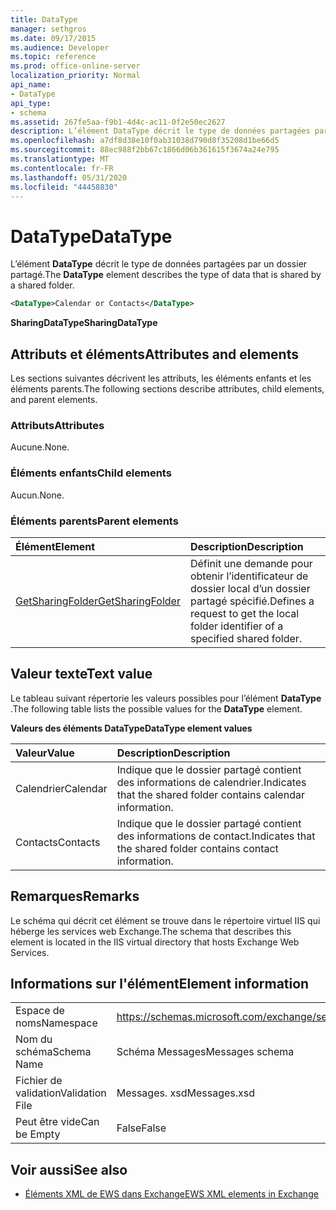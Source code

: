 ```yaml
---
title: DataType
manager: sethgros
ms.date: 09/17/2015
ms.audience: Developer
ms.topic: reference
ms.prod: office-online-server
localization_priority: Normal
api_name:
- DataType
api_type:
- schema
ms.assetid: 267fe5aa-f9b1-4d4c-ac11-0f2e50ec2627
description: L’élément DataType décrit le type de données partagées par un dossier partagé.
ms.openlocfilehash: a7df8d38e10f0ab31038d790d8f35208d1be66d5
ms.sourcegitcommit: 88ec988f2bb67c1866d06b361615f3674a24e795
ms.translationtype: MT
ms.contentlocale: fr-FR
ms.lasthandoff: 05/31/2020
ms.locfileid: "44458830"
---
```

# <a name="datatype"></a><span data-ttu-id="3df74-103">DataType</span><span class="sxs-lookup"><span data-stu-id="3df74-103">DataType</span></span>

<span data-ttu-id="3df74-104">L’élément **DataType** décrit le type de données partagées par un dossier partagé.</span><span class="sxs-lookup"><span data-stu-id="3df74-104">The **DataType** element describes the type of data that is shared by a shared folder.</span></span> 
  
```xml
<DataType>Calendar or Contacts</DataType>
```

<span data-ttu-id="3df74-105">**SharingDataType**</span><span class="sxs-lookup"><span data-stu-id="3df74-105">**SharingDataType**</span></span>

## <a name="attributes-and-elements"></a><span data-ttu-id="3df74-106">Attributs et éléments</span><span class="sxs-lookup"><span data-stu-id="3df74-106">Attributes and elements</span></span>

<span data-ttu-id="3df74-107">Les sections suivantes décrivent les attributs, les éléments enfants et les éléments parents.</span><span class="sxs-lookup"><span data-stu-id="3df74-107">The following sections describe attributes, child elements, and parent elements.</span></span>
  
### <a name="attributes"></a><span data-ttu-id="3df74-108">Attributs</span><span class="sxs-lookup"><span data-stu-id="3df74-108">Attributes</span></span>

<span data-ttu-id="3df74-109">Aucune.</span><span class="sxs-lookup"><span data-stu-id="3df74-109">None.</span></span>
  
### <a name="child-elements"></a><span data-ttu-id="3df74-110">Éléments enfants</span><span class="sxs-lookup"><span data-stu-id="3df74-110">Child elements</span></span>

<span data-ttu-id="3df74-111">Aucun.</span><span class="sxs-lookup"><span data-stu-id="3df74-111">None.</span></span>
  
### <a name="parent-elements"></a><span data-ttu-id="3df74-112">Éléments parents</span><span class="sxs-lookup"><span data-stu-id="3df74-112">Parent elements</span></span>

|<span data-ttu-id="3df74-113">**Élément**</span><span class="sxs-lookup"><span data-stu-id="3df74-113">**Element**</span></span>|<span data-ttu-id="3df74-114">**Description**</span><span class="sxs-lookup"><span data-stu-id="3df74-114">**Description**</span></span>|
|:-----|:-----|
|[<span data-ttu-id="3df74-115">GetSharingFolder</span><span class="sxs-lookup"><span data-stu-id="3df74-115">GetSharingFolder</span></span>](getsharingfolder.md) <br/> |<span data-ttu-id="3df74-116">Définit une demande pour obtenir l’identificateur de dossier local d’un dossier partagé spécifié.</span><span class="sxs-lookup"><span data-stu-id="3df74-116">Defines a request to get the local folder identifier of a specified shared folder.</span></span>  <br/> |
   
## <a name="text-value"></a><span data-ttu-id="3df74-117">Valeur texte</span><span class="sxs-lookup"><span data-stu-id="3df74-117">Text value</span></span>

<span data-ttu-id="3df74-118">Le tableau suivant répertorie les valeurs possibles pour l’élément **DataType** .</span><span class="sxs-lookup"><span data-stu-id="3df74-118">The following table lists the possible values for the **DataType** element.</span></span> 
  
<span data-ttu-id="3df74-119">**Valeurs des éléments DataType**</span><span class="sxs-lookup"><span data-stu-id="3df74-119">**DataType element values**</span></span>

|<span data-ttu-id="3df74-120">**Valeur**</span><span class="sxs-lookup"><span data-stu-id="3df74-120">**Value**</span></span>|<span data-ttu-id="3df74-121">**Description**</span><span class="sxs-lookup"><span data-stu-id="3df74-121">**Description**</span></span>|
|:-----|:-----|
|<span data-ttu-id="3df74-122">Calendrier</span><span class="sxs-lookup"><span data-stu-id="3df74-122">Calendar</span></span>  <br/> |<span data-ttu-id="3df74-123">Indique que le dossier partagé contient des informations de calendrier.</span><span class="sxs-lookup"><span data-stu-id="3df74-123">Indicates that the shared folder contains calendar information.</span></span>  <br/> |
|<span data-ttu-id="3df74-124">Contacts</span><span class="sxs-lookup"><span data-stu-id="3df74-124">Contacts</span></span>  <br/> |<span data-ttu-id="3df74-125">Indique que le dossier partagé contient des informations de contact.</span><span class="sxs-lookup"><span data-stu-id="3df74-125">Indicates that the shared folder contains contact information.</span></span>  <br/> |
   
## <a name="remarks"></a><span data-ttu-id="3df74-126">Remarques</span><span class="sxs-lookup"><span data-stu-id="3df74-126">Remarks</span></span>

<span data-ttu-id="3df74-127">Le schéma qui décrit cet élément se trouve dans le répertoire virtuel IIS qui héberge les services web Exchange.</span><span class="sxs-lookup"><span data-stu-id="3df74-127">The schema that describes this element is located in the IIS virtual directory that hosts Exchange Web Services.</span></span>
  
## <a name="element-information"></a><span data-ttu-id="3df74-128">Informations sur l'élément</span><span class="sxs-lookup"><span data-stu-id="3df74-128">Element information</span></span>

|||
|:-----|:-----|
|<span data-ttu-id="3df74-129">Espace de noms</span><span class="sxs-lookup"><span data-stu-id="3df74-129">Namespace</span></span>  <br/> |https://schemas.microsoft.com/exchange/services/2006/messages  <br/> |
|<span data-ttu-id="3df74-130">Nom du schéma</span><span class="sxs-lookup"><span data-stu-id="3df74-130">Schema Name</span></span>  <br/> |<span data-ttu-id="3df74-131">Schéma Messages</span><span class="sxs-lookup"><span data-stu-id="3df74-131">Messages schema</span></span>  <br/> |
|<span data-ttu-id="3df74-132">Fichier de validation</span><span class="sxs-lookup"><span data-stu-id="3df74-132">Validation File</span></span>  <br/> |<span data-ttu-id="3df74-133">Messages. xsd</span><span class="sxs-lookup"><span data-stu-id="3df74-133">Messages.xsd</span></span>  <br/> |
|<span data-ttu-id="3df74-134">Peut être vide</span><span class="sxs-lookup"><span data-stu-id="3df74-134">Can be Empty</span></span>  <br/> |<span data-ttu-id="3df74-135">False</span><span class="sxs-lookup"><span data-stu-id="3df74-135">False</span></span>  <br/> |
   
## <a name="see-also"></a><span data-ttu-id="3df74-136">Voir aussi</span><span class="sxs-lookup"><span data-stu-id="3df74-136">See also</span></span>

- [<span data-ttu-id="3df74-137">Éléments XML de EWS dans Exchange</span><span class="sxs-lookup"><span data-stu-id="3df74-137">EWS XML elements in Exchange</span></span>](ews-xml-elements-in-exchange.md)


